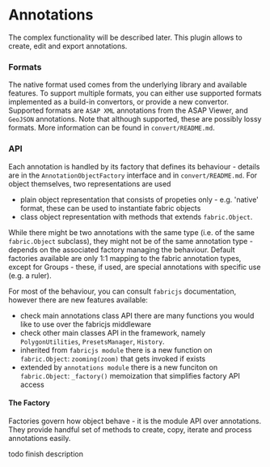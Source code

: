 # Annotations

The complex functionality will be described later. This plugin allows to create, edit and export annotations.


### Formats
The native format used comes from the underlying library and available features. To support multiple formats, 
you can either use supported formats implemented as a build-in convertors, or provide a new convertor. 
Supported formats are `ASAP XML` annotations from the ASAP Viewer, and `GeoJSON` annotations. 
Note that although supported, these are possibly lossy formats.
More information can be found in `convert/README.md`.

### API
Each annotation is handled by its factory that defines its behaviour - details are in the `AnnotationObjectFactory` 
interface and in `convert/README.md`.
For object themselves, two representations are used
 - plain object representation that consists of propeties only - e.g. 'native' format, these can be used to instantiate
 fabric objects
 - class object representation with methods that extends `fabric.Object`.
 
While there might be two annotations with the same type (i.e. of the same `fabric.Object` subclass), 
they might not be of the same annotation type - depends on the associated factory managing the behaviour. Default 
factories available are only 1:1 mapping to the fabric annotation types, except for Groups - these, if used, 
are special annotations with specific use (e.g. a ruler).
 
For most of the behaviour, you can consult ``fabricjs`` documentation, however there are new features available:
 - check main annotations class API there are many functions you would like to use over the fabricjs middleware
 - check other main classes API in the framework, namely ``PolygonUtilities``, `PresetsManager`, `History`.
 - inherited from ``fabricjs module`` there is a new function on  `fabric.Object`: `zooming(zoom)` that gets invoked if exists
 - extended by ``annotations module`` there is a new funciton on  `fabric.Object`: `_factory()` memoization that simplifies factory API access


#### The Factory
Factories govern how object behave - it is the module API over annotations. They provide handful
set of methods to create, copy, iterate and process annotations easily.

todo finish description
